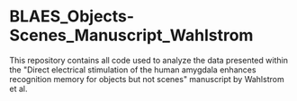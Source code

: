 # BLAES_Objects-Scenes_Manuscript_Wahlstrom
This repository contains all code used to analyze the data presented within the "Direct electrical stimulation of the human amygdala enhances recognition memory for objects but not scenes" manuscript by Wahlstrom et al.
